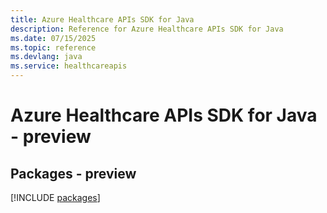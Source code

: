 ```yaml
---
title: Azure Healthcare APIs SDK for Java
description: Reference for Azure Healthcare APIs SDK for Java
ms.date: 07/15/2025
ms.topic: reference
ms.devlang: java
ms.service: healthcareapis
---
```

# Azure Healthcare APIs SDK for Java - preview
## Packages - preview
[!INCLUDE [packages](healthcare-apis-index.md)]